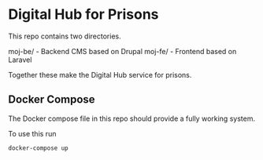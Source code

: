 Digital Hub for Prisons
=======================

This repo contains two directories.

moj-be/ - Backend CMS based on Drupal
moj-fe/ - Frontend based on Laravel

Together these make the Digital Hub service for prisons.

Docker Compose
--------------

The Docker compose file in this repo should provide a fully working system.

To use this run

    docker-compose up
